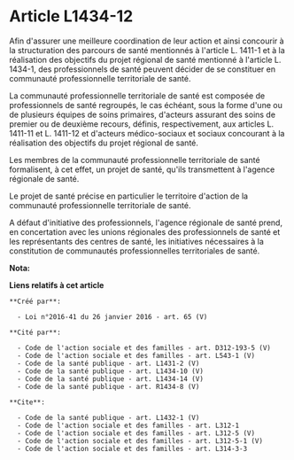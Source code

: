 # Article L1434-12

Afin d'assurer une meilleure coordination de leur action et ainsi concourir à la structuration des parcours de santé
mentionnés à l'article L. 1411-1 et à la réalisation des objectifs du projet régional de santé mentionné à l'article L.
1434-1, des professionnels de santé peuvent décider de se constituer en communauté professionnelle territoriale de santé. 

La communauté professionnelle territoriale de santé est composée de professionnels de santé regroupés, le cas échéant, sous
la forme d'une ou de plusieurs équipes de soins primaires, d'acteurs assurant des soins de premier ou de deuxième recours,
définis, respectivement, aux articles L. 1411-11 et L. 1411-12 et d'acteurs médico-sociaux et sociaux concourant à la
réalisation des objectifs du projet régional de santé. 

Les membres de la communauté professionnelle territoriale de santé formalisent, à cet effet, un projet de santé, qu'ils
transmettent à l'agence régionale de santé. 

Le projet de santé précise en particulier le territoire d'action de la communauté professionnelle territoriale de santé. 

A défaut d'initiative des professionnels, l'agence régionale de santé prend, en concertation avec les unions régionales des
professionnels de santé et les représentants des centres de santé, les initiatives nécessaires à la constitution de
communautés professionnelles territoriales de santé.

**Nota:**



**Liens relatifs à cet article**

	**Créé par**:

	  - Loi n°2016-41 du 26 janvier 2016 - art. 65 (V)

	**Cité par**:

	  - Code de l'action sociale et des familles - art. D312-193-5 (V)
	  - Code de l'action sociale et des familles - art. L543-1 (V)
	  - Code de la santé publique - art. L1431-2 (V)
	  - Code de la santé publique - art. L1434-10 (V)
	  - Code de la santé publique - art. L1434-14 (V)
	  - Code de la santé publique - art. R1434-8 (V)

	**Cite**:

	  - Code de la santé publique - art. L1432-1 (V)
	  - Code de l'action sociale et des familles - art. L312-1
	  - Code de l'action sociale et des familles - art. L312-5 (V)
	  - Code de l'action sociale et des familles - art. L312-5-1 (V)
	  - Code de l'action sociale et des familles - art. L314-3-3

